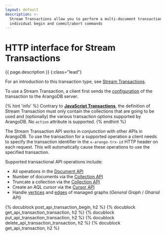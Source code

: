 ```yaml
---
layout: default
description: >-
  Stream Transactions allow you to perform a multi-document transaction with
  individual begin and commit/abort commands
---
```

# HTTP interface for Stream Transactions

{{ page.description }}
{:class="lead"}

For an introduction to this transaction type, see
[Stream Transactions](../transactions-stream-transactions.html).

To use a Stream Transaction, a client first sends the [configuration](#begin-a-stream-transaction)
of the transaction to the ArangoDB server.

{% hint 'info' %}
Contrary to [**JavaScript Transactions**](transaction-js-transaction.html),
the definition of Stream Transaction must only contain the collections that are
going to be used and (optionally) the various transaction options supported by
ArangoDB. No `action` attribute is supported.
{% endhint %}

The Stream Transaction API works in *conjunction* with other APIs in ArangoDB.
To use the transaction for a supported operation a client needs to specify
the transaction identifier in the `x-arango-trx-id` HTTP header on each request.
This will automatically cause these operations to use the specified transaction.

Supported transactional API operations include:

- All operations in the [Document API](document.html)
- Number of documents via the [Collection API](collection.html#get-the-document-count-of-a-collection)
- Truncate a collection via the [Collection API](collection.html#truncate-a-collection)
- Create an AQL cursor via the [Cursor API](aql-query.html#create-a-cursor)
- Handle [vertices](gharial.html#vertices) and [edges](gharial.html#edges)
  of managed graphs (_General Graph_ / _Gharial_ API)

{% docublock post_api_transaction_begin, h2 %}
{% docublock get_api_transaction_transaction, h2 %}
{% docublock put_api_transaction_transaction, h2 %}
{% docublock delete_api_transaction_transaction, h2 %}
{% docublock get_api_transaction, h2 %}
